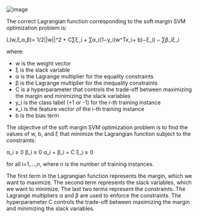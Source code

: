 ![image](https://user-images.githubusercontent.com/89120960/232238803-0bc4da6a-8038-4e5c-8adc-aa0c20bca770.png)



<p>
The correct Lagrangian function corresponding to the soft margin SVM optimization problem is:

L(w,ξ,α,β)= 
1/2||w||^2 + C∑ξ_i + ∑α_i(1−y_i(w^Tx_i+ b)−ξ_i) − ∑β_iξ_i 

where:

- w is the weight vector
- ξ is the slack variable
- α is the Lagrange multiplier for the equality constraints
- β is the Lagrange multiplier for the inequality constraints
- C is a hyperparameter that controls the trade-off between maximizing the margin and minimizing the slack variables
- y_i is the class label (+1 or -1) for the i-th training instance
- x_i is the feature vector of the i-th training instance
- b is the bias term

The objective of the soft margin SVM optimization problem is to find the values of w, b, and ξ that minimize the Lagrangian function subject to the constraints:

α_i ≥ 0
β_i ≥ 0
α_i + β_i = C
ξ_i ≥ 0

for all i=1,...,n, where n is the number of training instances.

The first term in the Lagrangian function represents the margin, which we want to maximize. The second term represents the slack variables, which we want to minimize. The last two terms represent the constraints. The Lagrange multipliers α and β are used to enforce the constraints. The hyperparameter C controls the trade-off between maximizing the margin and minimizing the slack variables.
</p>
